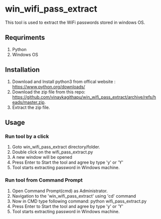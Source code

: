 # win_wifi_pass_extract
This tool is used to extract the WiFi passwords stored in windows OS.

## Requriments
1. Python 
2. Windows OS

## Installation
1. Download and Install python3 from offical website : https://www.python.org/downloads/
2. Download the zip file from this repo: https://github.com/vinaykagithapu/win_wifi_pass_extract/archive/refs/heads/master.zip.
3. Extract the zip file.

## Usage
### Run tool by a click
1. Goto win_wifi_pass_extract directory/folder.
2. Double click on the wifi_pass_extract.py
3. A new window will be opened
4. Press Enter to Start the tool and agree by type 'y' or 'Y'
5. Tool starts extracting password in Windows machine.

### Run tool from Command Prompt
1. Open Command Prompt(cmd) as Administrator. 
2. Navigation to the 'win_wifi_pass_extract' using 'cd' command
3. Now in CMD type following command: python wifi_pass_extract.py
4. Press Enter to Start the tool and agree by type 'y' or 'Y'
5. Tool starts extracting password in Windows machine.

